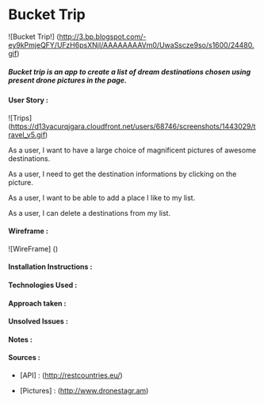 # Bucket Trip

![Bucket Trip!] (http://3.bp.blogspot.com/-ey9kPmjeQFY/UFzH6psXNjI/AAAAAAAAVm0/UwaSscze9so/s1600/24480.gif)

##### Bucket trip is an app to create a list of dream destinations chosen using present drone pictures in the page.

#### User Story :

![Trips] (https://d13yacurqjgara.cloudfront.net/users/68746/screenshots/1443029/travel_v5.gif)

As a user, I want to have a large choice of magnificent pictures of awesome destinations.

As a user, I need to get the destination informations by clicking on the picture.

As a user, I want to be able to add a place I like to my list.
  
As a user, I can delete a destinations from my list.

#### Wireframe :

![WireFrame] ()

#### Installation Instructions :

#### Technologies Used :

#### Approach taken :

#### Unsolved Issues :

#### Notes :

#### Sources :

- [API] : (http://restcountries.eu/)

- [Pictures] : (http://www.dronestagr.am)

